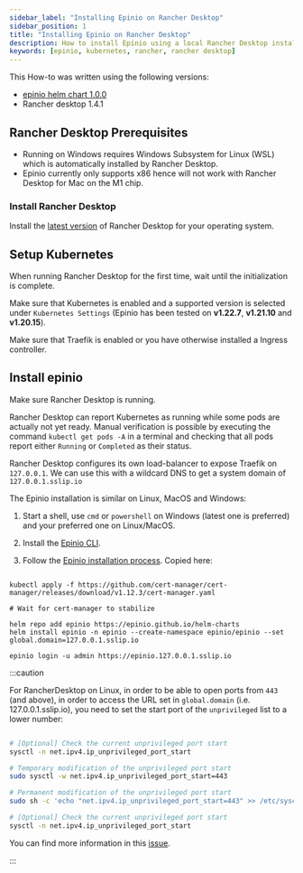 ```yaml
---
sidebar_label: "Installing Epinio on Rancher Desktop"
sidebar_position: 1
title: "Installing Epinio on Rancher Desktop"
description: How to install Epinio using a local Rancher Desktop installation.
keywords: [epinio, kubernetes, rancher, rancher desktop]
---
```


This How-to was written using the following versions:

<!--TODO:Work on version needed here. RD is now at 1.9.1. Technical talk through required,
K8s upto 1.27.5 stable.-->

* [epinio helm chart 1.0.0](https://github.com/epinio/helm-charts/releases/tag/epinio-1.0.0)
* Rancher desktop 1.4.1

## Rancher Desktop Prerequisites

* Running on Windows requires Windows Subsystem for Linux (WSL) which is automatically installed by Rancher Desktop.
* Epinio currently only supports x86 hence will not work with Rancher Desktop for Mac on the M1 chip.

### Install Rancher Desktop

Install the [latest version](https://github.com/rancher-sandbox/rancher-desktop/releases) of Rancher Desktop for your operating system.

## Setup Kubernetes

When running Rancher Desktop for the first time, wait until the initialization is complete.

Make sure that Kubernetes is enabled and a supported version is selected under `Kubernetes Settings` (Epinio has been tested on **v1.22.7**, **v1.21.10** and **v1.20.15**).

Make sure that Traefik is enabled or you have otherwise installed a Ingress controller.

## Install epinio

Make sure Rancher Desktop is running.

Rancher Desktop can report Kubernetes as running while some pods are actually not yet ready.
Manual verification is possible by executing the command `kubectl get pods -A` in a terminal and checking that all pods report either `Running` or `Completed` as their status.

Rancher Desktop configures its own load-balancer to expose Traefik on `127.0.0.1`. We can use this with a wildcard DNS to get a system domain of `127.0.0.1.sslip.io`

The Epinio installation is similar on Linux, MacOS and Windows:

<!--TODO: Any particular reason why the Windows sheel prefers the latest?-->
1. Start a shell, use `cmd` or `powershell` on Windows (latest one is preferred) and your preferred one on Linux/MacOS.

2. Install the [Epinio CLI](../../installation/install_epinio_cli.md).

3. Follow the [Epinio installation process](../../installation/install_epinio.md). Copied here:

```shell

kubectl apply -f https://github.com/cert-manager/cert-manager/releases/download/v1.12.3/cert-manager.yaml

# Wait for cert-manager to stabilize

helm repo add epinio https://epinio.github.io/helm-charts
helm install epinio -n epinio --create-namespace epinio/epinio --set global.domain=127.0.0.1.sslip.io

epinio login -u admin https://epinio.127.0.0.1.sslip.io

```

:::caution

For RancherDesktop on Linux, in order to be able to open ports from `443` (and above), in order to access the URL set in `global.domain` (i.e. 127.0.0.1.sslip.io), you need to set the start port of the `unprivileged` list to a lower number:

<!--
TODO:Does this need to be 80 as per the RD installation docs?
https://docs.rancherdesktop.io/getting-started/installation/#traefik-port-binding-access
Or do the RD docs need changing to 443?
Or confusingly, 443 needed for global.domain and 80 needed for RD,
so sort of encapsulating the global domain requirement
-->
```bash

# [Optional] Check the current unprivileged port start
sysctl -n net.ipv4.ip_unprivileged_port_start

# Temporary modification of the unprivileged port start
sudo sysctl -w net.ipv4.ip_unprivileged_port_start=443

# Permanent modification of the unprivileged port start
sudo sh -c 'echo "net.ipv4.ip_unprivileged_port_start=443" >> /etc/sysctl.d/50-unprivileged-ports.conf'

# [Optional] Check the current unprivileged port start
sysctl -n net.ipv4.ip_unprivileged_port_start

```

You can find more information in this [issue](https://github.com/rancher-sandbox/rancher-desktop/issues/576).

:::
